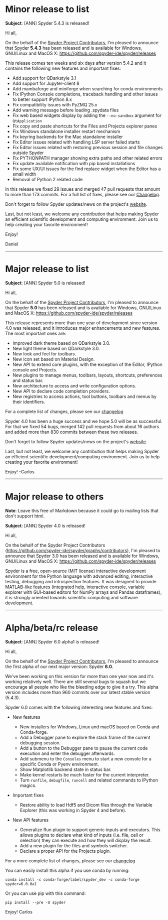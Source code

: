 # Minor release to list

**Subject**: [ANN] Spyder 5.4.3 is released!


Hi all,

On the behalf of the [Spyder Project Contributors](https://github.com/spyder-ide/spyder/graphs/contributors),
I'm pleased to announce that Spyder **5.4.3** has been released and is available for
Windows, GNU/Linux and MacOS X: https://github.com/spyder-ide/spyder/releases

This release comes ten weeks and six days after version 5.4.2 and it contains the
following new features and important fixes:

* Add support for QDarkstyle 3.1
* Add support for Jupyter-client 8
* Add mambaforge and miniforge when searching for conda environments
* Fix IPython Console completions, traceback handling and other issues to better support IPython 8.x
* Fix compatibility issues with PyZMQ 25.x
* Add warning message before loading .spydata files
* Fix web based widgets display by adding the `--no-sandbox` argument for `QtApplication`
* Fix copy and paste shortcuts for the Files and Projects explorer panes
* Fix Windows standalone installer restart mechanism
* Fix keyring backends for the Mac standalone installer
* Fix Editor issues related with handling LSP server failed starts
* Fix Editor issues related with restoring previous session and file changes outside Spyder
* Fix PYTHONPATH manager showing extra paths and other related errors
* Fix update available notification with pip based installations
* Fix some UX/UI issues for the find replace widget when the Editor has a small width
* Removal of Python 2 related code

In this release we fixed 29 issues and merged 47 pull requests that amount
to more than 173 commits. For a full list of fixes, please see our
[Changelog](https://github.com/spyder-ide/spyder/blob/5.x/CHANGELOG.md).

Don't forget to follow Spyder updates/news on the project's
[website](https://www.spyder-ide.org).

Last, but not least, we welcome any contribution that helps making Spyder an
efficient scientific development and computing environment. Join us to help
creating your favorite environment!

Enjoy!

Daniel


----


# Major release to list

**Subject**: [ANN] Spyder 5.0 is released!


Hi all,

On the behalf of the [Spyder Project Contributors](https://github.com/spyder-ide/spyder/graphs/contributors),
I'm pleased to announce that Spyder **5.0** has been released and is available for
Windows, GNU/Linux and MacOS X: https://github.com/spyder-ide/spyder/releases

This release represents more than one year of development since version 4.0 was
released, and it introduces major enhancements and new features. The most important ones
are:

* Improved dark theme based on QDarkstyle 3.0.
* New light theme based on QDarkstyle 3.0.
* New look and feel for toolbars.
* New icon set based on Material Design.
* New API to extend core plugins, with the exception of the Editor, IPython
  console and Projects.
* New plugins to manage menus, toolbars, layouts, shortcuts, preferences and
  status bar.
* New architecture to access and write configuration options.
* New API to declare code completion providers.
* New registries to access actions, tool buttons, toolbars and menus by their
  identifiers.

For a complete list of changes, please see our
[changelog](https://github.com/spyder-ide/spyder/blob/5.x/CHANGELOG.md)

Spyder 4.0 has been a huge success and we hope 5.0 will be as successful. For that we
fixed 54 bugs, merged 142 pull requests from about 16 authors and added more than
830 commits between these two releases.

Don't forget to follow Spyder updates/news on the project's
[website](https://www.spyder-ide.org).

Last, but not least, we welcome any contribution that helps making Spyder an
efficient scientific development/computing environment. Join us to help creating
your favorite environment!

Enjoy!
-Carlos


----


# Major release to others

**Note**: Leave this free of Markdown because it could go to mailing lists that
don't support html.

**Subject**: [ANN] Spyder 4.0 is released!


Hi all,

On the behalf of the Spyder Project Contributors (https://github.com/spyder-ide/spyder/graphs/contributors),
I'm pleased to announce that Spyder 3.0 has been released and is available for
Windows, GNU/Linux and MacOS X: https://github.com/spyder-ide/spyder/releases

Spyder is a free, open-source (MIT license) interactive development environment
for the Python language with advanced editing, interactive testing, debugging
and introspection features. It was designed to provide MATLAB-like features
(integrated help, interactive console, variable explorer with GUI-based editors
for NumPy arrays and Pandas dataframes), it is strongly oriented towards
scientific computing and software development.

<The rest is the same as for the list>


----


# Alpha/beta/rc release

**Subject**: [ANN] Spyder 6.0 alpha1 is released!


Hi all,

On the behalf of the [Spyder Project Contributors](https://github.com/spyder-ide/spyder/graphs/contributors),
I'm pleased to announce the first alpha of our next major version: Spyder **6.0**.

We've been working on this version for more than one year now and it's working
relatively well. There are still several bugs to squash but we encourage all
people who like the bleeding edge to give it a try. This alpha version includes
more than 960 commits over our latest stable version (5.4.3).

Spyder 6.0 comes with the following interesting new features and fixes:

- New features
    * New installers for Windows, Linux and macOS based on Conda and Conda-forge.
    * Add a Debugger pane to explore the stack frame of the current debugging
      session.
    * Add a button to the Debugger pane to pause the current code execution and
      enter the debugger afterwards.
    * Add submenu to the `Consoles` menu to start a new console for a specific
      Conda or Pyenv environment.
    * Show Matplotlib backend state in status bar.
    * Make kernel restarts be much faster for the current interpreter.
    * Turn `runfile`, `debugfile`, `runcell` and related commands to IPython magics.

- Important fixes
    * Restore ability to load Hdf5 and Dicom files through the Variable Explorer
      (this was working in Spyder 4 and before).

- New API features
    * Generalize Run plugin to support generic inputs and executors. This allows
      plugins to declare what kind of inputs (i.e. file, cell or selection) they
      can execute and how they will display the result.
    * Add a new plugin for the files and symbols switcher.
    * Declare a proper API for the Projects plugin.

For a more complete list of changes, please see our
[changelog](https://github.com/spyder-ide/spyder/blob/master/changelogs/Spyder-6.md)

You can easily install this alpha if you use conda by running:

    conda install -c conda-forge/label/spyder_dev -c conda-forge spyder=6.0.0a1

Or you can use pip with this command:

    pip install --pre -U spyder


Enjoy!
Carlos
